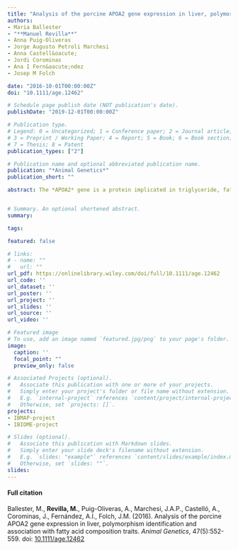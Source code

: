 ```yaml
---
title: "Analysis of the porcine APOA2 gene expression in liver, polymorphism identification and association with fatty acid composition traits"
authors:
- Maria Ballester
- "**Manuel Revilla**"
- Anna Puig-Oliveras
- Jorge Augusto Petroli Marchesi
- Anna Castell&oacute;
- Jordi Corominas
- Ana I Fern&aacute;ndez
- Josep M Folch

date: "2016-10-01T00:00:00Z"
doi: "10.1111/age.12462"

# Schedule page publish date (NOT publication's date).
publishDate: "2019-12-01T00:00:00Z"

# Publication type.
# Legend: 0 = Uncategorized; 1 = Conference paper; 2 = Journal article;
# 3 = Preprint / Working Paper; 4 = Report; 5 = Book; 6 = Book section;
# 7 = Thesis; 8 = Patent
publication_types: ["2"]

# Publication name and optional abbreviated publication name.
publication: "*Animal Genetics*"
publication_short: ""

abstract: The *APOA2* gene is a protein implicated in triglyceride, fatty acid and glucose metabolism. In pigs, the *APOA2* gene is located on pig chromosome 4 (SSC4) in a QTL region affecting fatty acid composition, fatness and growth traits. In this study, we evaluated *APOA2* as a candidate gene for meat quality traits in an Iberian x Landrace backcross population. The *APOA2:c.131T&gt;A* polymorphism, located in exon 3 of *APOA2* and determining a missense mutation, was associated with the percentage of hexadecenoic acid [C16:1(n-9)], linoleic acid [C18:2(n-6)], &alpha;-linolenic acid [C18:3(n-3)], dihomo-gamma-linolenic acid [C20:3(n-6)] and polyunsaturated fatty acids (PUFAs) in backfat. Furthermore, this SNP was associated with the global mRNA expression levels of *APOA2* in liver and was used as a marker to determine allelic expression imbalance by pyrosequencing. We determined an overexpression of the *T* allele in heterozygous samples with a mean ratio of 2.8 (*T&#47;A*), observing a high variability in the allelic expression among individuals. This result suggests that complex regulatory mechanisms, beyond a single polymorphism (e.g. epigenetic effects or multiple cis-acting polymorphisms), may be regulating *APOA2* gene expression.


# Summary. An optional shortened abstract.
summary: 

tags:

featured: false

# links:
# - name: ""
#   url: ""
url_pdf: https://onlinelibrary.wiley.com/doi/full/10.1111/age.12462
url_code: ''
url_dataset: ''
url_poster: ''
url_project: ''
url_slides: ''
url_source: ''
url_video: ''

# Featured image
# To use, add an image named `featured.jpg/png` to your page's folder. 
image:
  caption: ''
  focal_point: ""
  preview_only: false

# Associated Projects (optional).
#   Associate this publication with one or more of your projects.
#   Simply enter your project's folder or file name without extension.
#   E.g. `internal-project` references `content/project/internal-project/index.md`.
#   Otherwise, set `projects: []`.
projects: 
- IBMAP-project
- IBIOME-project

# Slides (optional).
#   Associate this publication with Markdown slides.
#   Simply enter your slide deck's filename without extension.
#   E.g. `slides: "example"` references `content/slides/example/index.md`.
#   Otherwise, set `slides: ""`.
slides: 
---
```


#### Full citation ####
Ballester, M., **Revilla, M.**, Puig-Oliveras, A., Marchesi, J.A.P., Castell&oacute;, A., Corominas, J., Fern&aacute;ndez, A.I., Folch, J.M. (2016). Analysis of the porcine APOA2 gene expression in liver, polymorphism identification and association with fatty acid composition traits. *Animal Genetics*, 47(5):552-559. doi: [10.1111/age.12462](https://doi.org/10.1111/age.12462 "10.1111/age.12462") 
